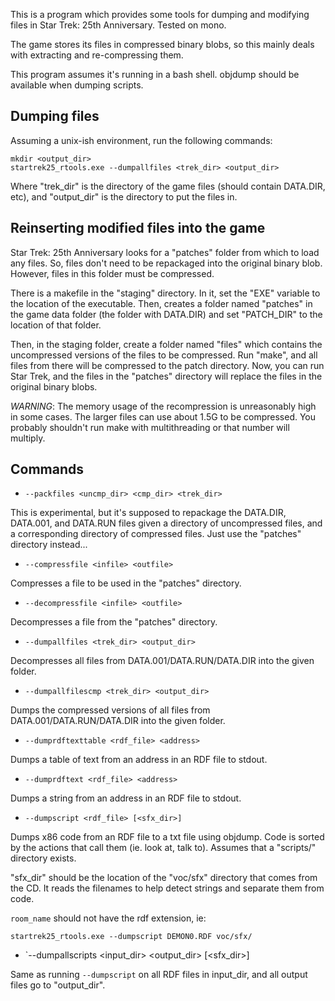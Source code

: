 This is a program which provides some tools for dumping and modifying files in Star Trek:
25th Anniversary. Tested on mono.

The game stores its files in compressed binary blobs, so this mainly deals with extracting
and re-compressing them.

This program assumes it's running in a bash shell. objdump should be available when
dumping scripts.

## Dumping files

Assuming a unix-ish environment, run the following commands:

```
mkdir <output_dir>
startrek25_rtools.exe --dumpallfiles <trek_dir> <output_dir>
```

Where "trek\_dir" is the directory of the game files (should contain DATA.DIR, etc), and
"output\_dir" is the directory to put the files in.

## Reinserting modified files into the game

Star Trek: 25th Anniversary looks for a "patches" folder from which to load any files.
So, files don't need to be repackaged into the original binary blob. However, files in
this folder must be compressed.

There is a makefile in the "staging" directory. In it, set the "EXE" variable to the
location of the executable. Then, creates a folder named "patches" in the game data folder
(the folder with DATA.DIR) and set "PATCH\_DIR" to the location of that folder.

Then, in the staging folder, create a folder named "files" which contains the uncompressed
versions of the files to be compressed. Run "make", and all files from there will be
compressed to the patch directory. Now, you can run Star Trek, and the files in the
"patches" directory will replace the files in the original binary blobs.

*WARNING*: The memory usage of the recompression is unreasonably high in some cases. The
larger files can use about 1.5G to be compressed. You probably shouldn't run make with
multithreading or that number will multiply.

## Commands

* `--packfiles <uncmp_dir> <cmp_dir> <trek_dir>`

This is experimental, but it's supposed to repackage the DATA.DIR, DATA.001, and DATA.RUN
files given a directory of uncompressed files, and a corresponding directory of compressed
files. Just use the "patches" directory instead...

* `--compressfile <infile> <outfile>`

Compresses a file to be used in the "patches" directory.

* `--decompressfile <infile> <outfile>`

Decompresses a file from the "patches" directory.

* `--dumpallfiles <trek_dir> <output_dir>`

Decompresses all files from DATA.001/DATA.RUN/DATA.DIR into the given folder.

* `--dumpallfilescmp <trek_dir> <output_dir>`

Dumps the compressed versions of all files from DATA.001/DATA.RUN/DATA.DIR into the given
folder.

* `--dumprdftexttable <rdf_file> <address>`

Dumps a table of text from an address in an RDF file to stdout.

* `--dumprdftext <rdf_file> <address>`

Dumps a string from an address in an RDF file to stdout.

* `--dumpscript <rdf_file> [<sfx_dir>]`

Dumps x86 code from an RDF file to a txt file using objdump. Code is sorted by the actions
that call them (ie. look at, talk to). Assumes that a "scripts/" directory exists.

"sfx\_dir" should be the location of the "voc/sfx" directory that comes from the CD. It reads
the filenames to help detect strings and separate them from code.

`room_name` should not have the rdf extension, ie:

`startrek25_rtools.exe --dumpscript DEMON0.RDF voc/sfx/`

* `--dumpallscripts <input_dir> <output_dir> [<sfx_dir>]

Same as running `--dumpscript` on all RDF files in input_dir, and all output files go to
"output_dir".
